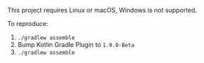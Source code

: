 This project requires Linux or macOS, Windows is not supported.

To reproduce:
1. `./gradlew assemble`
2. Bump Kotlin Gradle Plugin to `1.9.0-Beta`
3. `./gradlew assemble`
